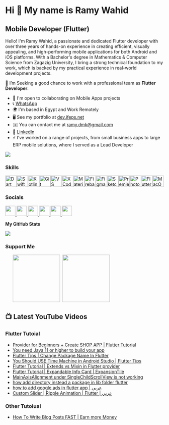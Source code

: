 Hi 👋 My name is Ramy Wahid
===========================

Mobile Developer (Flutter)
--------------------------

Hello! I'm Ramy Wahid, a passionate and dedicated Flutter developer with over three years of hands-on experience in creating efficient, visually appealing, and high-performing mobile applications for both Android and iOS platforms. With a Bachelor's degree in Mathematics & Computer Science from Zagazig University, I bring a strong technical foundation to my work, which is backed by my practical experience in real-world development projects.

 🔎 I’m Seeking a good chance to work with a professional team as **Flutter Developer**.
* 🤝  I'm open to collaborating on Mobile Apps projects
* 📞  [WhatsApp](https://wa.me/+201140570162)
* 🌍  I'm based in Egypt and Work Remotely
* 🖥️  See my portfolio at [dev.ifeps.net](http://dev.ifeps.net/)
* ✉️  You can contact me at [ramy.dmk@gmail.com](mailto:ramy.dmk@gmail.com)
* 💎  [LinkedIn](https://www.linkedin.com/in/ramyhq/)
* ⚡  I’ve worked on a range of projects, from small business apps to large ERP mobile solutions, where I served as a Lead Developer

<a href="https://www.github.com/ramyhq" target="_blank" rel="noreferrer"><img
src="https://img.shields.io/github/followers/ramyhq?logo=github&style=for-the-badge&color=0891b2&labelColor=1c1917" /></a>


### Skills 
<p align="left">
<a href="https://dart.dev/" target="_blank" rel="noreferrer"><img src="https://raw.githubusercontent.com/danielcranney/readme-generator/main/public/icons/skills/dart-colored.svg" width="36" height="36" alt="Dart" /></a><a href="https://developer.apple.com/swift/" target="_blank" rel="noreferrer"><img src="https://raw.githubusercontent.com/danielcranney/readme-generator/main/public/icons/skills/swift-colored.svg" width="36" height="36" alt="Swift" /></a><a href="https://kotlinlang.org/" target="_blank" rel="noreferrer"><img src="https://raw.githubusercontent.com/danielcranney/readme-generator/main/public/icons/skills/kotlin-colored.svg" width="36" height="36" alt="Kotlin" /></a><a href="https://git-scm.com/" target="_blank" rel="noreferrer"><img src="https://raw.githubusercontent.com/danielcranney/readme-generator/main/public/icons/skills/git-colored.svg" width="36" height="36" alt="Git" /></a><a href="https://code.visualstudio.com/" target="_blank" rel="noreferrer"><img src="https://raw.githubusercontent.com/danielcranney/readme-generator/main/public/icons/skills/visualstudiocode.svg" width="36" height="36" alt="VS Code" /></a><a href="https://www.xcode.com" target="_blank" rel="noreferrer"><img src="https://raw.githubusercontent.com/danielcranney/readme-generator/main/public/icons/skills/xcode.svg" width="36" height="36" alt="XCode" /></a><a href="https://mui.com/" target="_blank" rel="noreferrer"><img src="https://raw.githubusercontent.com/danielcranney/readme-generator/main/public/icons/skills/materialui-colored.svg" width="36" height="36" alt="Material UI" /></a><a href="https://firebase.google.com/" target="_blank" rel="noreferrer"><img src="https://raw.githubusercontent.com/danielcranney/readme-generator/main/public/icons/skills/firebase-colored.svg" width="36" height="36" alt="Firebase" /></a><a href="https://www.figma.com/" target="_blank" rel="noreferrer"><img src="https://raw.githubusercontent.com/danielcranney/readme-generator/main/public/icons/skills/figma-colored.svg" width="36" height="36" alt="Figma" /></a><a href="https://www.sketch.com/" target="_blank" rel="noreferrer"><img src="https://raw.githubusercontent.com/danielcranney/readme-generator/main/public/icons/skills/sketch-colored.svg" width="36" height="36" alt="Sketch" /></a><a href="https://www.adobe.com/uk/products/premiere.html" target="_blank" rel="noreferrer"><img src="https://raw.githubusercontent.com/danielcranney/readme-generator/main/public/icons/skills/premierepro-colored.svg" width="36" height="36" alt="Premiere Pro" /></a><a href="https://www.adobe.com/uk/products/photoshop.html" target="_blank" rel="noreferrer"><img src="https://raw.githubusercontent.com/danielcranney/readme-generator/main/public/icons/skills/photoshop-colored.svg" width="36" height="36" alt="Photoshop" /></a><a href="https://flutter.dev/" target="_blank" rel="noreferrer"><img src="https://raw.githubusercontent.com/danielcranney/readme-generator/main/public/icons/skills/flutter-colored.svg" width="36" height="36" alt="Flutter" /></a><a href="https://apple.com" target="_blank" rel="noreferrer"><img src="https://raw.githubusercontent.com/danielcranney/readme-generator/main/public/icons/skills/macos-colored.svg" width="36" height="36" alt="MacOS" /></a>
                    </p>
                    
### Socials


<p align="left">
<a href="https://www.facebook.com/ramyhq" target="_blank" rel="noreferrer">
<picture>
<source media="(prefers-color-scheme: dark)" srcset="https://raw.githubusercontent.com/danielcranney/readme-generator/main/public/icons/socials/facebook-dark.svg" />
<source media="(prefers-color-scheme: light)" srcset="https://raw.githubusercontent.com/danielcranney/readme-generator/main/public/icons/socials/facebook.svg" />
<img src="https://raw.githubusercontent.com/danielcranney/readme-generator/main/public/icons/socials/facebook.svg" width="32" height="32" />
</picture>
</a>
  <a href="https://www.github.com/ramyhq" target="_blank" rel="noreferrer">
<picture>
<source media="(prefers-color-scheme: dark)" srcset="https://raw.githubusercontent.com/danielcranney/readme-generator/main/public/icons/socials/github-dark.svg" />
<source media="(prefers-color-scheme: light)" srcset="https://raw.githubusercontent.com/danielcranney/readme-generator/main/public/icons/socials/github.svg" />
<img src="https://raw.githubusercontent.com/danielcranney/readme-generator/main/public/icons/socials/github.svg" width="32" height="32" />
</picture>
</a>
  <a href="http://www.instagram.com/ramy.dmk" target="_blank" rel="noreferrer">
<picture>
<source media="(prefers-color-scheme: dark)" srcset="https://raw.githubusercontent.com/danielcranney/readme-generator/main/public/icons/socials/instagram-dark.svg" />
<source media="(prefers-color-scheme: light)" srcset="https://raw.githubusercontent.com/danielcranney/readme-generator/main/public/icons/socials/instagram.svg" />
<img src="https://raw.githubusercontent.com/danielcranney/readme-generator/main/public/icons/socials/instagram.svg" width="32" height="32" />
</picture>
</a>
  <a href="https://www.linkedin.com/in/ramyhq" target="_blank" rel="noreferrer">
<picture>
<source media="(prefers-color-scheme: dark)" srcset="https://raw.githubusercontent.com/danielcranney/readme-generator/main/public/icons/socials/linkedin-dark.svg" />
<source media="(prefers-color-scheme: light)" srcset="https://raw.githubusercontent.com/danielcranney/readme-generator/main/public/icons/socials/linkedin.svg" />
<img src="https://raw.githubusercontent.com/danielcranney/readme-generator/main/public/icons/socials/linkedin.svg" width="32" height="32" />
</picture>
</a>
  <a href="https://www.stackoverflow.com/users/ramyhq" target="_blank" rel="noreferrer">
<picture>
<source media="(prefers-color-scheme: dark)" srcset="https://raw.githubusercontent.com/danielcranney/readme-generator/main/public/icons/socials/stackoverflow-dark.svg" />
<source media="(prefers-color-scheme: light)" srcset="https://raw.githubusercontent.com/danielcranney/readme-generator/main/public/icons/socials/stackoverflow.svg" />
<img src="https://raw.githubusercontent.com/danielcranney/readme-generator/main/public/icons/socials/stackoverflow.svg" width="32" height="32" />
</picture>
</a>
  <a href="https://www.youtube.com/@ramywahid" target="_blank" rel="noreferrer">
<picture>
<source media="(prefers-color-scheme: dark)" srcset="https://raw.githubusercontent.com/danielcranney/readme-generator/main/public/icons/socials/youtube-dark.svg" />
<source media="(prefers-color-scheme: light)" srcset="https://raw.githubusercontent.com/danielcranney/readme-generator/main/public/icons/socials/youtube.svg" />
<img src="https://raw.githubusercontent.com/danielcranney/readme-generator/main/public/icons/socials/youtube.svg" width="32" height="32" />
</picture>
</a></p>


<b>My GitHub Stats</b>

<a href="http://www.github.com/ramyhq"><img src="https://github-readme-streak-stats.herokuapp.com/?user=ramyhq&stroke=ffffff&background=1c1917&ring=0891b2&fire=0891b2&currStreakNum=ffffff&currStreakLabel=0891b2&sideNums=ffffff&sideLabels=ffffff&dates=ffffff&hide_border=true" /></a>

### Support Me

<ul style="list-style-type: none; margin: 0;">

<li style="display: inline-block; margin-right: 0.25rem;"><a href="https://www.buymeacoffee.com/ramy.dmk"><img src="https://cdn.buymeacoffee.com/buttons/v2/default-yellow.png" width="150"/></a></li>

<li style="display: inline-block; margin-right: 0.25rem;"><a href="https://www.ko-fi.com/ramydmk"><img src="https://storage.ko-fi.com/cdn/kofi2.png?v=3" width="150"/></a></li>

</ul>
                  
                  

##  📺  Latest YouTube Videos
### Flutter Tutoial

- [Provider for Beginners + Create SHOP APP | Flutter Tutorial](https://www.ifeps.net/2022/08/provider-for-beginners-create-shop-app.html)
- [You need Java 11 or higher to build your app](https://youtu.be/Y1yPOv1ULJg)
- [Flutter Tips | Change Package Name In Flutter](https://youtu.be/5mwDJCvWE2I)
- [You Should USE Time Machine in Android Studio | Flutter Tips](https://youtu.be/-l_QT6OYQ5I)
- [Flutter Tutorial | Extends vs Mixin in Flutter provider](https://youtu.be/CUa6fyx15CA)
- [Flutter Tutorial | Expandable Info Card | ExpansionTile](https://youtu.be/T9JesIHb0W4)
- [MainAxisAlignment under SingleChildScrollView is not working](https://youtu.be/GEEi29JJ598)
- [how add directory instead a package in lib folder flutter](https://youtu.be/hGMk1_O3I2Y)
- [how to add google ads in flutter app | عربي](https://youtu.be/k-RH3wB-Esg)
- [Custom Slider | Ripple Animation | Flutter | عربي](https://youtu.be/aj67p6jWXCc)

### Other Tutoiual
- [How To Write Blog Posts FAST | Earn more Money](https://youtu.be/PJaFhrk0UXE)



<!---
ramyhq/ramyhq is a ✨ special ✨ repository because its `README.md` (this file) appears on your GitHub profile.
You can click the Preview link to take a look at your changes.
--->
